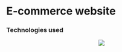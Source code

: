 # E-commerce website
### Technologies used
<p align="center">
  <a href="https://skillicons.dev">
    <img src="https://skillicons.dev/icons?i=js,react,graphql,php,mysql,apollo" />
  </a>
</p>
